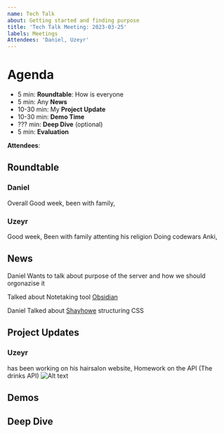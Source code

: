 ```yaml
---
name: Tech Talk
about: Getting started and finding purpose
title: 'Tech Talk Meeting: 2023-03-25'
labels: Meetings
Attendees: 'Daniel, Uzeyr'
---
```



# Agenda

- 5 min: **Roundtable**: How is everyone
- 5 min: Any **News**
- 10-30 min: My **Project Update**
- 10-30 min: **Demo Time**
- ??? min: **Deep Dive** (optional)
- 5 min: **Evaluation**

**Attendees**: 

## Roundtable
### Daniel
Overall Good week, been with family, 

### Uzeyr
Good week, Been with family attenting his religion
Doing codewars Anki, 
## News
Daniel Wants to talk about purpose of the server and how we should orgonazise it

Talked about Notetaking tool [Obsidian](https://obsidian.md/)

Daniel Talked about [Shayhowe](https://learn.shayhowe.com/html-css/getting-to-know-css/) structuring CSS



## Project Updates
### Uzeyr
has been working on his hairsalon website,
Homework on the API (The drinks API)
![Alt text](../../../../../Desktop/My-Obsidian-Vault/Images/Discord_KfmY55A6sx.gif)
## Demos

## Deep Dive
